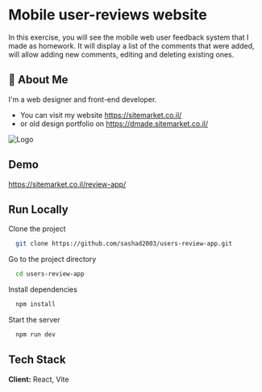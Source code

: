 
# Mobile user-reviews website

In this exercise, you will see the mobile web user feedback system that I made as homework.
It will display a list of the comments that were added, will allow
adding new comments, editing and deleting existing ones.


## 🚀 About Me
I'm a web designer and front-end developer. 

- You can visit my website https://sitemarket.co.il/ 
- or old design portfolio on https://dmade.sitemarket.co.il/

![Logo](https://sp-ao.shortpixel.ai/client/to_webp,q_glossy,ret_img,w_300,h_74/https://sitemarket.co.il/wp-content/uploads/2022/08/logo_wide_black-300x74-11.png)


## Demo
https://sitemarket.co.il/review-app/


## Run Locally

Clone the project

```bash
  git clone https://github.com/sashad2003/users-review-app.git
```

Go to the project directory

```bash
  cd users-review-app
```

Install dependencies

```bash
  npm install
```

Start the server

```bash
  npm run dev
```


## Tech Stack

**Client:** React, Vite

